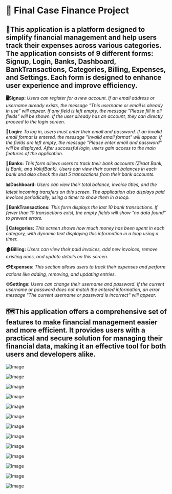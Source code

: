 # 📌 Final Case Finance Project
## 🚀This application is a platform designed to simplify financial management and help users track their expenses across various categories. The application consists of 9 different forms: Signup, Login, Banks, Dashboard, BankTransactions, Categories, Billing, Expenses, and Settings. Each form is designed to enhance user experience and improve efficiency.

**🖥️Signup:**  *Users can register for a new account. If an email address or username already exists,
 the message "This username or email is already in use" will appear. If any field is left empty, the message "Please fill in all fields" will be shown. If the user already has an account, they can directly proceed to the login screen.*

**🔑Login:** *To log in, users must enter their email and password. If an invalid email format is entered, the message "Invalid email format" will appear.
If the fields are left empty, the message "Please enter email and password" will be displayed. After successful login, users gain access to the main features of the application.*

**🏦Banks:** *This form allows users to track their bank accounts (Ziraat Bank, İş Bank, and VakıfBank). Users can view their current balances in each bank and also check the last 5 transactions from their bank accounts.*

**📊Dashboard:** *Users can view their total balance, invoice titles, and the latest incoming transfers on this screen. The application also displays paid invoices periodically, using a timer to show them in a loop.*

**📝BankTransactions:** *This form displays the last 10 bank transactions. If fewer than 10 transactions exist, the empty fields will show "no data found" to prevent errors.*

**🛒Categories:** *This screen shows how much money has been spent in each category, with dynamic text displaying this information in a loop using a timer.*

**🏠Billing:** *Users can view their paid invoices, add new invoices, remove existing ones, and update details on this screen.*

**💳Expenses:** *This section allows users to track their expenses and perform actions like adding, removing, and updating entries.*

**⚙️Settings:** *Users can change their username and password. If the current username or password does not match the entered information, an error message "The current username or password is incorrect" will appear.*

## 🗺️This application offers a comprehensive set of features to make financial management easier and more efficient. It provides users with a practical and secure solution for managing their financial data, making it an effective tool for both users and developers alike.

![Image](https://github.com/user-attachments/assets/c199163e-b64b-45e9-aac5-196020b4abbf)

![Image](https://github.com/user-attachments/assets/2521b4d7-06b7-4874-a5e7-6e9e1fd2f9a0)

![Image](https://github.com/user-attachments/assets/1df6c646-e0d2-48ce-833c-3699c6f6cb2c)

![Image](https://github.com/user-attachments/assets/7789c56f-a2d5-487b-b5af-7b06f25f4548)

![Image](https://github.com/user-attachments/assets/0afbab3f-ea59-4f7a-8f38-3b07c0e9cf6a)

![Image](https://github.com/user-attachments/assets/37105064-ab63-4c3b-a0a1-caed4246ca30)

![Image](https://github.com/user-attachments/assets/b6ebb269-45a2-470e-b883-f87e8de75c34)

![Image](https://github.com/user-attachments/assets/5b60b2ad-d9b5-44c5-bf5d-c18282c89f96)

![Image](https://github.com/user-attachments/assets/7536de55-2b54-49c1-aba5-b51456e73978)

![Image](https://github.com/user-attachments/assets/9e5ae0e6-e371-433b-b5aa-ee7fe26d0007)

![Image](https://github.com/user-attachments/assets/4857781d-de4e-4410-ade4-d66976c3c247)

![Image](https://github.com/user-attachments/assets/bb6e3a94-6960-43d4-ab70-2b34ad82618d)

![Image](https://github.com/user-attachments/assets/0cf29dfb-b94b-402c-b732-8a9406ca8c79)





